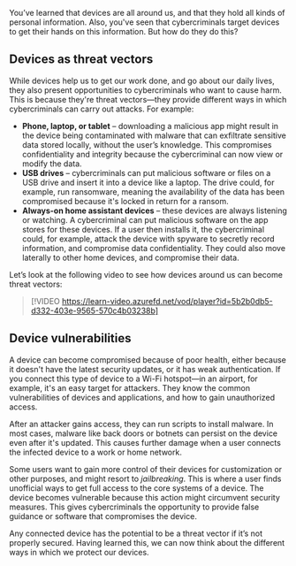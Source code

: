 You’ve learned that devices are all around us, and that they hold all kinds of personal information. Also, you've seen that cybercriminals target devices to get their hands on this information. But how do they do this?

## Devices as threat vectors

While devices help us to get our work done, and go about our daily lives, they also present opportunities to cybercriminals who want to cause harm. This is because they're threat vectors—they provide different ways in which cybercriminals can carry out attacks. For example:

- **Phone, laptop, or tablet** – downloading a malicious app might result in the device being contaminated with malware that can exfiltrate sensitive data stored locally, without the user’s knowledge. This compromises confidentiality and integrity because the cybercriminal can now view or modify the data.
- **USB drives** – cybercriminals can put malicious software or files on a USB drive and insert it into a device like a laptop. The drive could, for example, run ransomware, meaning the availability of the data has been compromised because it's locked in return for a ransom.
- **Always-on home assistant devices** – these devices are always listening or watching. A cybercriminal can put malicious software on the app stores for these devices. If a user then installs it, the cybercriminal could, for example, attack the device with spyware to secretly record information, and compromise data confidentiality. They could also move laterally to other home devices, and compromise their data.


Let’s look at the following video to see how devices around us can become threat vectors:  



> [!VIDEO https://learn-video.azurefd.net/vod/player?id=5b2b0db5-d332-403e-9565-570c4b03238b]

## Device vulnerabilities

A device can become compromised because of poor health, either because it doesn't have the latest security updates, or it has weak authentication. If you connect this type of device to a Wi-Fi hotspot—in an airport, for example, it's an easy target for attackers. They know the common vulnerabilities of devices and applications, and how to gain unauthorized access.

After an attacker gains access, they can run scripts to install malware. In most cases, malware like back doors or botnets can persist on the device even after it's updated. This causes further damage when a user connects the infected device to a work or home network.

Some users want to gain more control of their devices for customization or other purposes, and might resort to *jailbreaking*. This is where a user finds unofficial ways to get full access to the core systems of a device. The device becomes vulnerable because this action might circumvent security measures. This gives cybercriminals the opportunity to provide false guidance or software that compromises the device.

Any connected device has the potential to be a threat vector if it’s not properly secured. Having learned this, we can now think about the different ways in which we protect our devices.
